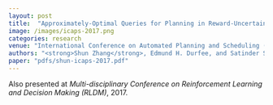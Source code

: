 ```yaml
---
layout: post
title:  "Approximately-Optimal Queries for Planning in Reward-Uncertain Markov Decision Processes"
image: /images/icaps-2017.png
categories: research
venue: "International Conference on Automated Planning and Scheduling (ICAPS), 2017"
authors: "<strong>Shun Zhang</strong>, Edmund H. Durfee, and Satinder Singh"
paper: "pdfs/shun-icaps-2017.pdf"
---
```

Also presented at _Multi-disciplinary Conference on Reinforcement Learning and Decision Making (RLDM)_, 2017.
